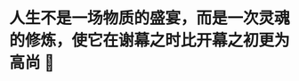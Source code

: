 # 人生不是一场物质的盛宴，而是一次灵魂的修炼，使它在谢幕之时比开幕之初更为高尚 👋

<!--
**passionchenjianyegmailg/passionchenjianyegmailg** is a ✨ _special_ ✨ repository because its `README.md` (this file) appears on your GitHub profile.

Here are some ideas to get you started:

- 🔭 I’m currently working on ...
- 🌱 I’m currently learning ...
- 👯 I’m looking to collaborate on ...
- 🤔 I’m looking for help with ...
- 💬 Ask me about ...
- 📫 How to reach me: ...
- 😄 Pronouns: ...
- ⚡ Fun fact: ...
-->
